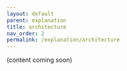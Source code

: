 ```yaml
---
layout: default
parent: explanation
title: architecture
nav_order: 2
permalink: /explanation/architecture
---
```


(content coming soon)
